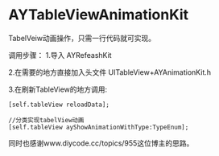 # AYTableViewAnimationKit
TabelVeiw动画操作，只需一行代码就可实现。

调用步骤：
1.导入 AYRefeashKit

2.在需要的地方直接加入头文件 UITableView+AYAnimationKit.h

3.在刷新TableView的地方调用:

    [self.tableView reloadData];
	
    //分类实现tabelView动画
    [self.tableView ayShowAnimationWithType:TypeEnum];

同时也感谢www.diycode.cc/topics/955这位博主的思路。
